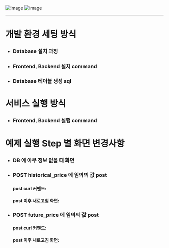 ![image](https://github.com/vacu9708/aresa_koera_assignment/assets/67142421/2f387d5f-7213-4106-9a2f-d967414b47a2)
![image](https://github.com/vacu9708/aresa_koera_assignment/assets/67142421/de37f726-4294-4511-a7a7-414161e2c167)

---

# 개발 환경 세팅 방식
- ### Database 설치 과정

- ### Frontend, Backend 설치 command
- ### Database 테이블 생성 sql
# 서비스 실행 방식
- ### Frontend, Backend 실행 command
# 예제 실행 Step 별 화면 변경사항
- ### DB 에 아무 정보 없을 때 화면

- ### POST historical_price 에 임의의 값 post
  #### post curl 커멘드:
  #### post 이후 새로고침 화면:
- ### POST future_price 에 임의의 값 post
  #### post curl 커멘드:
  #### post 이후 새로고침 화면:
 
